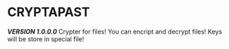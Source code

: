 # CRYPTAPAST
***VERSION 1.0.0.0***
Crypter for files!
You can encript and decrypt files! Keys will be store in special file!
